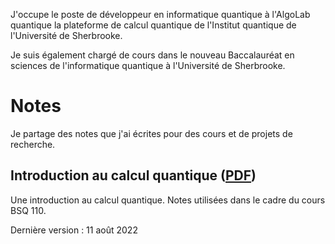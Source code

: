 <!-- # Mon rôle -->

J'occupe le poste de développeur en informatique quantique à l'AlgoLab quantique la plateforme de calcul quantique de l'Institut quantique de l'Université de Sherbrooke. 

Je suis également chargé de cours dans le nouveau Baccalauréat en sciences de l'informatique quantique à l'Université de Sherbrooke.

# Notes

Je partage des notes que j'ai écrites pour des cours et de projets de recherche.

## Introduction au calcul quantique (<a href="./notes/introduction%20calcul%20quantique.pdf" target="_blank">PDF</a>)

Une introduction au calcul quantique. Notes utilisées dans le cadre du cours BSQ 110.

Dernière version : 11 août 2022